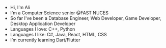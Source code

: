- Hi, I’m Ali
- I'm a Computer Science senior @FAST NUCES
- So far I've been a Database Engineer, Web Developer, Game Developer, Desktop Application Developer
- Languages I love: C++, Python
- Languages I like: C#, Java, React, HTML, CSS
- I’m currently learning Dart/Flutter

<!---
unseenSphinx/unseenSphinx is a ✨ special ✨ repository because its `README.md` (this file) appears on your GitHub profile.
You can click the Preview link to take a look at your changes.
--->
